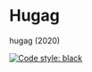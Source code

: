 # Hugag
hugag (2020)

[![Code style: black](https://img.shields.io/badge/code%20style-black-000000.svg)](https://github.com/python/black) <br/>
